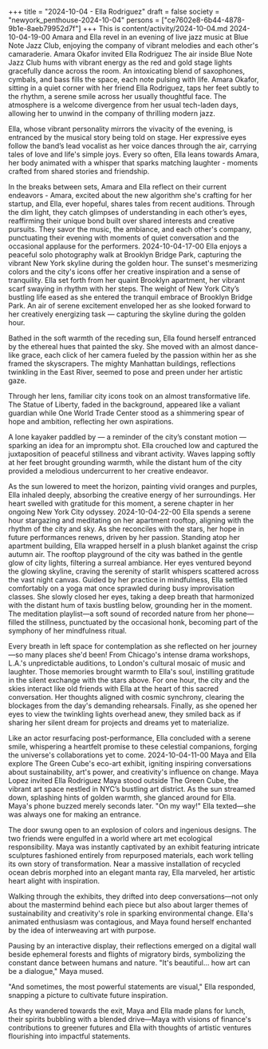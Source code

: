 +++
title = "2024-10-04 - Ella Rodriguez"
draft = false
society = "newyork_penthouse-2024-10-04"
persons = ["ce7602e8-6b44-4878-9b1e-8aeb79952d7f"]
+++
This is content/activity/2024-10-04.md
2024-10-04-19-00
Amara and Ella revel in an evening of live jazz music at Blue Note Jazz Club, enjoying the company of vibrant melodies and each other's camaraderie.
Amara Okafor invited Ella Rodriguez
The air inside Blue Note Jazz Club hums with vibrant energy as the red and gold stage lights gracefully dance across the room. An intoxicating blend of saxophones, cymbals, and bass fills the space, each note pulsing with life. Amara Okafor, sitting in a quiet corner with her friend Ella Rodriguez, taps her feet subtly to the rhythm, a serene smile across her usually thoughtful face. The atmosphere is a welcome divergence from her usual tech-laden days, allowing her to unwind in the company of thrilling modern jazz.

Ella, whose vibrant personality mirrors the vivacity of the evening, is entranced by the musical story being told on stage. Her expressive eyes follow the band’s lead vocalist as her voice dances through the air, carrying tales of love and life's simple joys. Every so often, Ella leans towards Amara, her body animated with a whisper that sparks matching laughter - moments crafted from shared stories and friendship.

In the breaks between sets, Amara and Ella reflect on their current endeavors - Amara, excited about the new algorithm she's crafting for her startup, and Ella, ever hopeful, shares tales from recent auditions. Through the dim light, they catch glimpses of understanding in each other’s eyes, reaffirming their unique bond built over shared interests and creative pursuits. They savor the music, the ambiance, and each other's company, punctuating their evening with moments of quiet conversation and the occasional applause for the performers.
2024-10-04-17-00
Ella enjoys a peaceful solo photography walk at Brooklyn Bridge Park, capturing the vibrant New York skyline during the golden hour. The sunset's mesmerizing colors and the city's icons offer her creative inspiration and a sense of tranquility.
Ella set forth from her quaint Brooklyn apartment, her vibrant scarf swaying in rhythm with her steps. The weight of New York City’s bustling life eased as she entered the tranquil embrace of Brooklyn Bridge Park. An air of serene excitement enveloped her as she looked forward to her creatively energizing task — capturing the skyline during the golden hour.

Bathed in the soft warmth of the receding sun, Ella found herself entranced by the ethereal hues that painted the sky. She moved with an almost dance-like grace, each click of her camera fueled by the passion within her as she framed the skyscrapers. The mighty Manhattan buildings, reflections twinkling in the East River, seemed to pose and preen under her artistic gaze.

Through her lens, familiar city icons took on an almost transformative life. The Statue of Liberty, faded in the background, appeared like a valiant guardian while One World Trade Center stood as a shimmering spear of hope and ambition, reflecting her own aspirations.

A lone kayaker paddled by — a reminder of the city’s constant motion — sparking an idea for an impromptu shot. Ella crouched low and captured the juxtaposition of peaceful stillness and vibrant activity. Waves lapping softly at her feet brought grounding warmth, while the distant hum of the city provided a melodious undercurrent to her creative endeavor.

As the sun lowered to meet the horizon, painting vivid oranges and purples, Ella inhaled deeply, absorbing the creative energy of her surroundings. Her heart swelled with gratitude for this moment, a serene chapter in her ongoing New York City odyssey.
2024-10-04-22-00
Ella spends a serene hour stargazing and meditating on her apartment rooftop, aligning with the rhythm of the city and sky. As she reconciles with the stars, her hope in future performances renews, driven by her passion.
Standing atop her apartment building, Ella wrapped herself in a plush blanket against the crisp autumn air. The rooftop playground of the city was bathed in the gentle glow of city lights, filtering a surreal ambiance. Her eyes ventured beyond the glowing skyline, craving the serenity of starlit whispers scattered across the vast night canvas. Guided by her practice in mindfulness, Ella settled comfortably on a yoga mat once sprawled during busy improvisation classes. She slowly closed her eyes, taking a deep breath that harmonized with the distant hum of taxis bustling below, grounding her in the moment. The meditation playlist—a soft sound of recorded nature from her phone—filled the stillness, punctuated by the occasional honk, becoming part of the symphony of her mindfulness ritual. 

Every breath in left space for contemplation as she reflected on her journey—so many places she'd been! From Chicago's intense drama workshops, L.A.'s unpredictable auditions, to London's cultural mosaic of music and laughter. Those memories brought warmth to Ella's soul, instilling gratitude in the silent exchange with the stars above. For one hour, the city and the skies interact like old friends with Ella at the heart of this sacred conversation. Her thoughts aligned with cosmic synchrony, clearing the blockages from the day's demanding rehearsals. Finally, as she opened her eyes to view the twinkling lights overhead anew, they smiled back as if sharing her silent dream for projects and dreams yet to materialize. 

Like an actor resurfacing post-performance, Ella concluded with a serene smile, whispering a heartfelt promise to these celestial companions, forging the universe's collaborations yet to come.
2024-10-04-11-00
Maya and Ella explore The Green Cube's eco-art exhibit, igniting inspiring conversations about sustainability, art's power, and creativity's influence on change.
Maya Lopez invited Ella Rodriguez
Maya stood outside The Green Cube, the vibrant art space nestled in NYC’s bustling art district. As the sun streamed down, splashing hints of golden warmth, she glanced around for Ella. Maya's phone buzzed merely seconds later. "On my way!" Ella texted—she was always one for making an entrance.

The door swung open to an explosion of colors and ingenious designs. The two friends were engulfed in a world where art met ecological responsibility. Maya was instantly captivated by an exhibit featuring intricate sculptures fashioned entirely from repurposed materials, each work telling its own story of transformation. Near a massive installation of recycled ocean debris morphed into an elegant manta ray, Ella marveled, her artistic heart alight with inspiration.

Walking through the exhibits, they drifted into deep conversations—not only about the mastermind behind each piece but also about larger themes of sustainability and creativity's role in sparking environmental change. Ella's animated enthusiasm was contagious, and Maya found herself enchanted by the idea of interweaving art with purpose.

Pausing by an interactive display, their reflections emerged on a digital wall beside ephemeral forests and flights of migratory birds, symbolizing the constant dance between humans and nature. "It's beautiful… how art can be a dialogue," Maya mused.

"And sometimes, the most powerful statements are visual," Ella responded, snapping a picture to cultivate future inspiration.

As they wandered towards the exit, Maya and Ella made plans for lunch, their spirits bubbling with a blended drive—Maya with visions of finance's contributions to greener futures and Ella with thoughts of artistic ventures flourishing into impactful statements.
